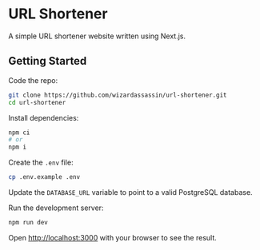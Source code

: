 # URL Shortener

A simple URL shortener website written using Next.js.

## Getting Started

Code the repo:

```bash
git clone https://github.com/wizardassassin/url-shortener.git
cd url-shortener
```

Install dependencies:

```bash
npm ci
# or
npm i
```

Create the `.env` file:

```bash
cp .env.example .env
```

Update the `DATABASE_URL` variable to point to a valid PostgreSQL database.

Run the development server:

```bash
npm run dev
```

Open [http://localhost:3000](http://localhost:3000) with your browser to see the result.
